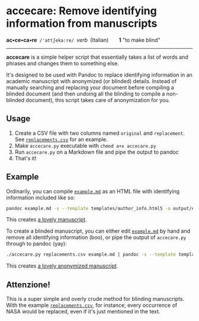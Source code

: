 # accecare: Remove identifying information from manuscripts

**ac•ce•ca•re**&ensp;`/'attʃeka:re/`&ensp;*verb*&ensp;(Italian)&emsp;&emsp;**1** "to make blind"

---

**accecare** is a simple helper script that essentially takes a list of words and phrases and changes them to something else. 

It's designed to be used with Pandoc to replace identifying information in an academic manuscript with anonymized (or blinded) details. Instead of manually searching and replacing your document before compiling a blinded document (and then undoing all the blinding to compile a non-blinded document), this script takes care of anonymization for you.

## Usage

1. Create a CSV file with two columns named `original` and `replacement`. See [`replacements.csv`](replacements.csv) for an example.
1. Make `accecare.py` executable with `chmod a+x accecare.py`
1. Run `accecare.py` on a Markdown file and pipe the output to pandoc
1. That's it!

## Example

Ordinarily, you can compile [`example.md`](example.md) as an HTML file with identifying information included like so:

```sh
pandoc example.md -s --template templates/author_info.html5 -o output/example.html
```

This creates [a lovely manuscript](https://cdn.rawgit.com/andrewheiss/accecare/a0fbb937/output/example.html).

To create a blinded manuscript, you can either edit [`example.md`](example.md) by hand and remove all identifying information (boo), or pipe the output of `accecare.py` through to pandoc (yay):

```sh
./accecare.py replacements.csv example.md | pandoc -s --template templates/author_info.html5 -o output/example_blinded.html
```

This creates [a lovely anonymized manuscript](https://cdn.rawgit.com/andrewheiss/accecare/a0fbb937/output/example_blinded.html).

## Attenzione!

This is a super simple and overly crude method for blinding manuscripts. With the example [`replacements.csv`](replacements.csv), for instance, every occurrence of NASA would be replaced, even if it's just mentioned in the text.
